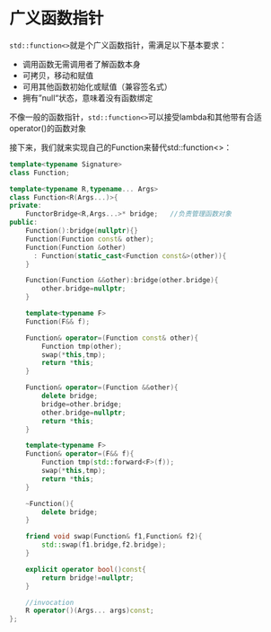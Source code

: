 # 广义函数指针

`std::function<>`就是个广义函数指针，需满足以下基本要求：

* 调用函数无需调用者了解函数本身
* 可拷贝，移动和赋值
* 可用其他函数初始化或赋值（兼容签名式）
* 拥有”null“状态，意味着没有函数绑定

不像一般的函数指针，`std::function<>`可以接受lambda和其他带有合适operator()的函数对象

接下来，我们就来实现自己的Function来替代std::function<>：

```cpp
template<typename Signature>
class Function;

template<typename R,typename... Args>
class Function<R(Args...)>{
private:
    FunctorBridge<R,Args...>* bridge;	//负责管理函数对象
public:
    Function():bridge(nullptr){}
    Function(Function const& other);
    Function(Function &other)
      : Function(static_cast<Function const&>(other)){
    }

    Function(Function &&other):bridge(other.bridge){
		other.bridge=nullptr;
    }

    template<typename F>
    Function(F&& f);

    Function& operator=(Function const& other){
		Function tmp(other);
		swap(*this,tmp);
		return *this;
    }

    Function& operator=(Function &&other){
		delete bridge;
		bridge=other.bridge;
		other.bridge=nullptr;
		return *this;
    }

    template<typename F>
    Function& operator=(F&& f){
		Function tmp(std::forward<F>(f));
		swap(*this,tmp);
		return *this;
    }

    ~Function(){
		delete bridge;
    }

    friend void swap(Function& f1,Function& f2){
		std::swap(f1.bridge,f2.bridge);
    }

    explicit operator bool()const{
		return bridge!=nullptr;
    }

    //invocation
    R operator()(Args... args)const;
};
```